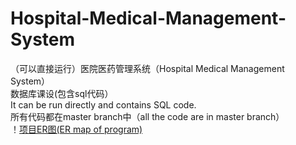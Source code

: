 # Hospital-Medical-Management-System
（可以直接运行）医院医药管理系统（Hospital Medical Management System）   
数据库课设(包含sql代码）  
It can be run directly and contains SQL code.  
所有代码都在master branch中（all the code are in master branch）    
！[项目ER图(ER map of program)](https://github.com/zhangjun640/Hospital-Medical-Management-System/blob/main/ER%E5%9B%BE.png "ER map of program")
